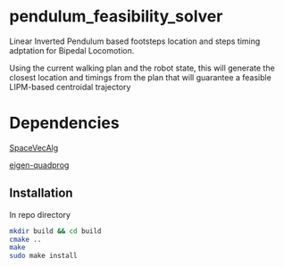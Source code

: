 # pendulum_feasibility_solver

Linear Inverted Pendulum based footsteps location and steps timing adptation for Bipedal Locomotion.

Using the current walking plan and the robot state, this will generate the closest location and timings from the plan that will guarantee a feasible LIPM-based centroidal trajectory

# Dependencies

[SpaceVecAlg](https://github.com/jrl-umi3218/SpaceVecAlg)

[eigen-quadprog](https://github.com/jrl-umi3218/eigen-quadprog)

## Installation
In repo directory
```bash
mkdir build && cd build
cmake ..
make
sudo make install

